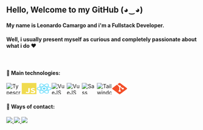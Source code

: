 <h2 align="left">Hello, Welcome to my GitHub (◕‿◕)</h2>
<h4 align="left">My name is Leonardo Camargo and i'm a Fullstack Developer.</h4>
<h4 align="left">Well, i usually present myself as curious and completely passionate about what i do ❤️</h4>

<div><br>
  <h4>🔵 Main technologies:</h4>
  
  <img align="left" alt="Typescript" height="30" width="40" src="https://cdn.jsdelivr.net/gh/devicons/devicon/icons/typescript/typescript-original.svg" />
  <img align="left" alt="Javascript" height="30" width="40" src="https://raw.githubusercontent.com/devicons/devicon/master/icons/javascript/javascript-plain.svg">
  <img align="left" alt="React" height="30" width="40" src="https://raw.githubusercontent.com/devicons/devicon/master/icons/react/react-original.svg">
  <img align="left" alt="VueJS" height="30" width="40" src="https://cdn.jsdelivr.net/gh/devicons/devicon/icons/nodejs/nodejs-original.svg" />
  <img align="left" alt="VueJS" height="30" width="40" src="https://cdn.jsdelivr.net/gh/devicons/devicon/icons/vuejs/vuejs-original.svg" />
  <img align="left" alt="Sass" height="30" width="40" src="https://cdn.jsdelivr.net/gh/devicons/devicon/icons/sass/sass-original.svg" />
  <img align="left" alt="Tailwindcss" height="30" width="40" src="https://cdn.jsdelivr.net/gh/devicons/devicon/icons/tailwindcss/tailwindcss-plain.svg" />
  <img align="left" alt="Git" height="30" width="40" src="https://raw.githubusercontent.com/devicons/devicon/master/icons/git/git-original.svg">
</div>

<br>

<div padding-top="30px" align="left"><br>
  <h4>🔵 Ways of contact:</h4>
  <a href = "mailto: leonardo.camarggo@outlook.com">
    <img src="https://img.shields.io/badge/-Email-%23333?style=for-the-badge&logo=gmail&logoColor=white" target="_blank">
  </a>
  <a href="https://www.linkedin.com/in/leonardo-camargo-5a8163194/" target="_blank">
    <img src="https://img.shields.io/badge/-LinkedIn-%23333?style=for-the-badge&logo=linkedin&logoColor=white" target="_blank">
  </a>
    <a href="https://leonardocamarggo.com.br/" target="_blank">
    <img src="https://img.shields.io/badge/Portfolio-%23333?style=for-the-badge&logo=react&logoColor=white" target="_blank">
  </a>
</div>
